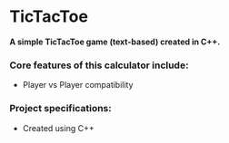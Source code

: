 # TicTacToe

**A simple TicTacToe game (text-based) created in C++.**

### Core features of this calculator include:
- Player vs Player compatibility

### Project specifications:
- Created using C++